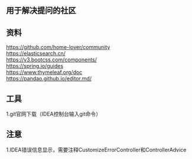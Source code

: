 ## 用于解决提问的社区

## 资料
https://github.com/home-lover/community  
https://elasticsearch.cn/  
https://v3.bootcss.com/components/  
https://spring.io/guides  
https://www.thymeleaf.org/doc  
https://pandao.github.io/editor.md/  


## 工具
1.git官网下载（IDEA控制台输入git命令） 
 

## 注意
1.IDEA错误信息显示，需要注释CustomizeErrorController和ControllerAdvice  





